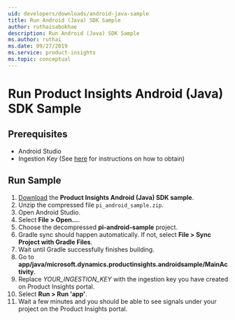 ```yaml
---
uid: developers/downloads/android-java-sample
title: Run Android (Java) SDK Sample
author: ruthaisabokhae
description: Run Android (Java) SDK Sample
ms.author: ruthai
ms.date: 09/27/2019
ms.service: product-insights
ms.topic: conceptual
---
```


# Run Product Insights Android (Java) SDK Sample
## Prerequisites
- Android Studio
- Ingestion Key (See [here](android-java.md) for instructions on how to obtain)

## Run Sample
1. [Download](https://download.pi.dynamics.com/sdk/ProductInsightsSamples/pi_android_sample.zip) the **Product Insights Android (Java) SDK sample**.
2. Unzip the compressed file `pi_android_sample.zip`.
3. Open Android Studio.
4. Select **File > Open...**.
5. Choose the decompressed **pi-android-sample** project.
6. Gradle sync should happen automatically. If not, select **File > Sync Project with Gradle Files**.
7. Wait until Gradle successfully finishes building.
8. Go to **app/java/microsoft.dynamics.productinsights.androidsample/MainActivity**.
9. Replace *YOUR_INGESTION_KEY* with the ingestion key you have created on Product Insights portal.
10. Select **Run > Run 'app'**.
11. Wait a few minutes and you should be able to see signals under your project on the Product Insights portal.